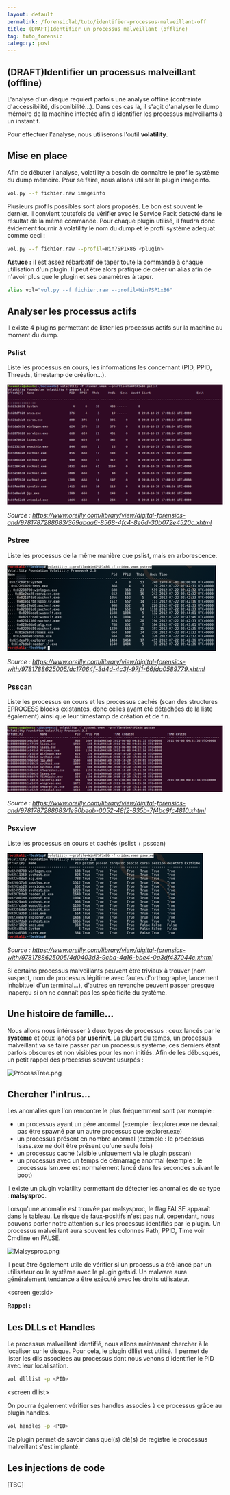 ```yaml
---
layout: default
permalink: /forensiclab/tuto/identifier-processus-malveillant-off
title: (DRAFT)Identifier un processus malveillant (offline)
tag: tuto_forensic
category: post
---
```


## (DRAFT)Identifier un processus malveillant (offline)

L'analyse d'un disque requiert parfois une analyse offline (contrainte d'accessibilité, disponibilité...). Dans ces cas là, il s'agit d'analyser le dump mémoire de la machine infectée afin d'identifier les processus malveillants à un instant t.

Pour effectuer l'analyse, nous utiliserons l'outil **volatility**.

## Mise en place

Afin de débuter l'analyse, volatility a besoin de connaître le profile système du dump mémoire. Pour se faire, nous allons utiliser le plugin imageinfo.
```bash
vol.py --f fichier.raw imageinfo
```

Plusieurs profils possibles sont alors proposés. Le bon est souvent le dernier. Il convient toutefois de vérifier avec le Service Pack detecté dans le résultat de la même commande.
Pour chaque plugin utilisé, il faudra donc évidement fournir à volatility le nom du dump et le profil système adéquat comme ceci :
```bash
vol.py --f fichier.raw --profil=Win7SP1x86 <plugin>
```

**Astuce :** il est assez rébarbatif de taper toute la commande à chaque utilisation d'un plugin. Il peut être alors pratique de créer un alias afin de n'avoir plus que le plugin et ses paramètres à taper.
```bash
alias vol="vol.py --f fichier.raw --profil=Win7SP1x86"
```

## Analyser les processus actifs

Il existe 4 plugins permettant de lister les processus actifs sur la machine au moment du dump.

### Pslist
Liste les processus en cours, les informations les concernant (PID, PPID, Threads, timestamp de création...).

![Pslist.png](/img/Pslist.png)

*Source : https://www.oreilly.com/library/view/digital-forensics-and/9781787288683/369abaa6-8568-4fc4-8e6d-30b072e4520c.xhtml*

### Pstree 
Liste les processus de la même manière que pslist, mais en arborescence.

![Pstree.png](/img/Pstree.png)

*Source : https://www.oreilly.com/library/view/digital-forensics-with/9781788625005/dc17064f-3d4d-4c3f-97f1-66fda0589779.xhtml*

### Psscan
Liste les processus en cours et les processus cachés (scan des structures EPROCESS blocks existantes, donc celles ayant été détachées de la liste également) ainsi que leur timestamp de création et de fin.

![Psscan.png](/img/Psscan.png)

*Source : https://www.oreilly.com/library/view/digital-forensics-and/9781787288683/1e90beab-0052-48f2-835b-7f4bc9fc4810.xhtml*

### Psxview
Liste les processus en cours et cachés (pslist + psscan)

![Psxview.png](/img/Psxview.png)

*Source : https://www.oreilly.com/library/view/digital-forensics-with/9781788625005/4d0403d3-9cba-4a16-bbe4-0a3df437044c.xhtml*

Si certains processus malveillants peuvent être triviaux à trouver (nom suspect, nom de processus légitime avec fautes d'orthographe, lancement inhabituel d'un terminal...), d'autres en revanche peuvent passer presque inaperçu si on ne connaît pas les spécificité du système.

## Une histoire de famille...

Nous allons nous intéresser à deux types de processus : ceux lancés par le **système** et ceux lancés par **userinit**. La plupart du temps, un processus malveillant va se faire passer par un processus système, ces derniers étant parfois obscures et non visibles pour les non initiés. Afin de les débusqués, un petit rappel des processus souvent usurpés :

![ProcessTree.png](/img/ProcessTree.png)

## Chercher l'intrus...

Les anomalies que l'on rencontre le plus fréquemment sont par exemple :

- un processus ayant un père anormal (exemple : iexplorer.exe ne devrait pas être spawné par un autre processus que explorer.exe)
- un processus présent en nombre anormal (exemple : le processus lsass.exe ne doit être présent qu'une seule fois)
- un processus caché (visible uniquement via le plugin psscan)
- un processus avec un temps de démarrage anormal (exemple : le processus lsm.exe est normalement lancé dans les secondes suivant le boot)

Il existe un plugin volatility permettant de détecter les anomalies de ce type : **malsysproc**.

Lorsqu'une anomalie est trouvée par malsysproc, le flag FALSE apparaît dans le tableau. Le risque de faux-positifs n'est pas nul, cependant, nous pouvons porter notre attention sur les processus identifiés par le plugin. Un processus malveillant aura souvent les colonnes Path, PPID, Time voir Cmdline en FALSE.

![Malsysproc.png](/img/volatility/malsysproc.png)

Il peut être également utile de vérifier si un processus a été lancé par un utilisateur ou le système avec le plugin getsid. Un malware aura généralement tendance a être exécuté avec les droits utilisateur.

\<screen getsid\>

**Rappel :**

## Les DLLs et Handles
Le processus malveillant identifié, nous allons maintenant chercher à le localiser sur le disque. Pour cela, le plugin dlllist est utilisé. Il permet de lister les dlls associées au processus dont nous venons d'identifier le PID avec leur localisation.
```bash
vol dlllist -p <PID>
```

\<screen dllist\>

On pourra également vérifier ses handles associés à ce processus grâce au plugin handles.
```bash
vol handles -p <PID>
```

Ce plugin permet de savoir dans quel(s) clé(s) de registre le processus malveillant s'est implanté.

## Les injections de code

[TBC]

